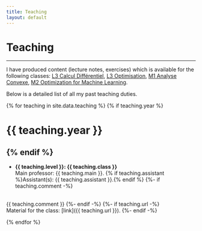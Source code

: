 ```yaml
---
title: Teaching
layout: default
---
```


# Teaching

----

I have produced content (lecture notes, exercises) which is available for the following classes: [L3 Calcul Différentiel](/L3calculdiff), [L3 Optimisation](/L3optimisation), [M1 Analyse Convexe](/M1optimization), [M2 Optimization for Machine Learning](/M2optimization).

Below is a detailed list of all my past teaching duties.

{% for teaching in site.data.teaching %}
{% if teaching.year %}

# {{ teaching.year }}

{% endif %}
----
- **{{ teaching.level }}: {{ teaching.class }}**<br>
  Main professor: {{ teaching.main }}. {% if teaching.assistant %}Assistant(s): {{ teaching.assistant }}.{% endif %}
{%- if teaching.comment -%}
<br>
  {{ teaching.comment }}
{%- endif -%}
{%- if teaching.url -%}
<br>
  Material for the class: [link]({{ teaching.url }}).
{%- endif -%}

{% endfor %}





